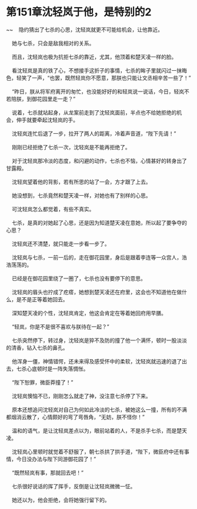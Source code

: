 # 第151章沈轻岚于他，是特别的2
~~&nbsp;&nbsp;&nbsp;&nbsp;隐约猜出了七杀的心思，沈轻岚就更不可能给机会，让他靠近。<br><br>&nbsp;&nbsp;&nbsp;&nbsp;她与七杀，只会是敌我相对的关系。<br><br>&nbsp;&nbsp;&nbsp;&nbsp;而且，沈轻岚也极为抗拒七杀的靠近，尤其，他顶着和楚天凌一样的脸。<br><br>&nbsp;&nbsp;&nbsp;&nbsp;看沈轻岚是真的铁了心，不想接手这折子的事情，七杀的眸子里就闪过一抹晦色，轻笑了一声，“也罢，既然轻岚你不愿意，那朕也只能让文丞相辛苦一些了！”<br><br>&nbsp;&nbsp;&nbsp;&nbsp;“昨日，朕从将军府离开的匆忙，也没能好好的和轻岚说一说话，今日，轻岚不若陪朕，到御花园里走一走？”<br><br>&nbsp;&nbsp;&nbsp;&nbsp;说着，七杀就站起身，从龙案前走到了沈轻岚面前，半点也不给她拒绝的机会，伸手就要牵起沈轻岚的手。<br><br>&nbsp;&nbsp;&nbsp;&nbsp;沈轻岚连忙后退了一步，拉开了两人的距离，冷着声音道，“陛下先请！”<br><br>&nbsp;&nbsp;&nbsp;&nbsp;刚刚已经拒绝了七杀一次，沈轻岚是不能再拒绝了。<br><br>&nbsp;&nbsp;&nbsp;&nbsp;对于沈轻岚那冷淡的态度，和闪避的动作，七杀也不恼，心情甚好的转身出了甘露殿。<br><br>&nbsp;&nbsp;&nbsp;&nbsp;沈轻岚望着他的背影，若有所思的站了一会，方才跟了上去。<br><br>&nbsp;&nbsp;&nbsp;&nbsp;她没想到，七杀竟然和楚天凌一样，对她也有了别样的心思。<br><br>&nbsp;&nbsp;&nbsp;&nbsp;可沈轻岚怎么都觉着，有些不真实。<br><br>&nbsp;&nbsp;&nbsp;&nbsp;七杀，是真的对她起了心思，还是因为知道楚天凌在意她，所以起了要争夺的心思？<br><br>&nbsp;&nbsp;&nbsp;&nbsp;沈轻岚还不清楚，就只能走一步看一步了。<br><br>&nbsp;&nbsp;&nbsp;&nbsp;沈轻岚与七杀，一前一后的，走在御花园里，身后是跟着李连等一众宫人，浩浩荡荡的。<br><br>&nbsp;&nbsp;&nbsp;&nbsp;已经是在御花园里绕了一圈了，七杀也没有要停下的意思。<br><br>&nbsp;&nbsp;&nbsp;&nbsp;沈轻岚的眉头也拧成了疙瘩，她想到楚天凌还在府里，这会也不知道他在做什么，是不是正等着她回去。<br><br>&nbsp;&nbsp;&nbsp;&nbsp;深知楚天凌的个性，沈轻岚肯定，他这会肯定在等着她回府用早膳。<br><br>&nbsp;&nbsp;&nbsp;&nbsp;“轻岚，你是不是很不喜欢与朕待在一起？”<br><br>&nbsp;&nbsp;&nbsp;&nbsp;七杀突然停下，转过身，沈轻岚是猝不及防的撞了他一个满怀，顿时一股淡淡的清香，钻入七杀的鼻孔。<br><br>&nbsp;&nbsp;&nbsp;&nbsp;他浑身一僵，神情错愕，还未来得及感受怀中的柔软，沈轻岚就迅速的退了出去，七杀心底顿时是一阵失落惆怅。<br><br>&nbsp;&nbsp;&nbsp;&nbsp;“陛下恕罪，微臣莽撞了！”<br><br>&nbsp;&nbsp;&nbsp;&nbsp;沈轻岚懊恼不已，刚刚怎么就走了神，没注意七杀停了下来。<br><br>&nbsp;&nbsp;&nbsp;&nbsp;原本还想追问沈轻岚对自己为何如此冷淡的七杀，被她这么一撞，所有的不满都烟消云散了，心情颇好的弯了弯唇角，“无妨，朕不怪你！”<br><br>&nbsp;&nbsp;&nbsp;&nbsp;温和的语气，是让沈轻岚差点以为，眼前站着的人，不是杀手七杀，而是楚天凌。<br><br>&nbsp;&nbsp;&nbsp;&nbsp;沈轻岚心里顿时就觉着不舒服了，朝七杀拱了拱手道，“陛下，微臣府中还有事情，今日没办法与陛下同游御花园了！”<br><br>&nbsp;&nbsp;&nbsp;&nbsp;“既然轻岚有事，那就回去吧！”<br><br>&nbsp;&nbsp;&nbsp;&nbsp;七杀很好说话的挥了挥手，反倒是让沈轻岚微微一怔。<br><br>&nbsp;&nbsp;&nbsp;&nbsp;她还以为，他会拒绝，会将她强行留下的。<br><br>
                    

<script>_fwqdsqadxfw()</script>
<div><script>_dfwf1dw();</script></div>
<div><script>_dfwf1agdw();</script></div>
                